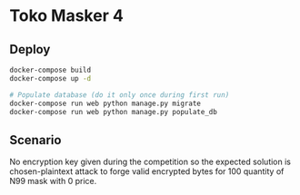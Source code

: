 # Toko Masker 4

## Deploy

```bash
docker-compose build
docker-compose up -d

# Populate database (do it only once during first run)
docker-compose run web python manage.py migrate
docker-compose run web python manage.py populate_db
```

## Scenario

No encryption key given during the competition so the expected solution is chosen-plaintext attack to forge valid encrypted bytes for 100 quantity of N99 mask with 0 price.
